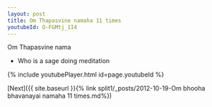 ```yaml
---
layout: post
title: Om Thapasvine namaha 11 times
youtubeId: O-FGMtj_1I4
---
```

 
 
Om Thapasvine nama 
 
 -  Who is a sage doing meditation 
 
  
 
  
 
 
 
 
 
 


{% include youtubePlayer.html id=page.youtubeId %}
 
[Next]({{ site.baseurl }}{% link  split1/_posts/2012-10-19-Om bhooha bhavanayai namaha 11 times.md%})
 
